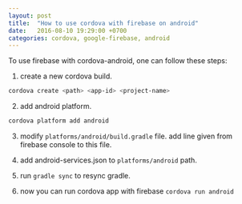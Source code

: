 ```yaml
---
layout: post
title:  "How to use cordova with firebase on android"
date:   2016-08-10 19:29:00 +0700
categories: cordova, google-firebase, android
---
```


To use firebase with cordova-android, one can follow these steps:

1. create a new cordova build.
```bash
cordova create <path> <app-id> <project-name>
```

2. add android platform.
```bash
cordova platform add android
```

3. modify `platforms/android/build.gradle` file.
add line given from firebase console to this file.

4. add android-services.json to `platforms/android` path.

5. run `gradle sync` to resync gradle.

6. now you can run cordova app with firebase `cordova run android`

